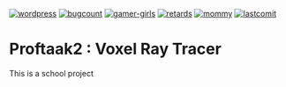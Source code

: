 [![wordpress](https://img.shields.io/badge/made%20in-wordpress-brightgreen?logo=wordpress)](https://wordpress.com)
[![bugcount](https://img.shields.io/badge/bug%20count-0-brightgreen)](https://github.com/Spheya/Voxel-Raytracer)
[![gamer-girls](https://img.shields.io/badge/gamer%20girls-not%20enough-orange?logo=twitch)](https://github.com/Spheya/Voxel-Raytracer)
[![retards](https://img.shields.io/badge/retards-2-critical)](https://github.com/Spheya/Voxel-Raytracer)
[![mommy](https://img.shields.io/badge/mommy-says%20im%20special-violet)](https://github.com/Spheya/Voxel-Raytracer)
[![lastcomit](https://img.shields.io/github/last-commit/Spheya/Voxel-Raytracer)](https://github.com/Spheya/Voxel-Raytracer)

# Proftaak2 : Voxel Ray Tracer

This is a school project
